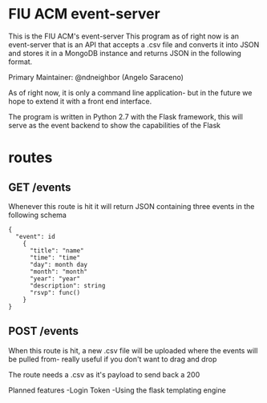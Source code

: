 # FIU ACM event-server

This is the FIU ACM's event-server
This program as of right now is an event-server that is an API that
accepts a .csv file and converts it into JSON and stores it in
a MongoDB instance and returns JSON in the following format.

Primary Maintainer: @ndneighbor (Angelo Saraceno)

As of right now, it is only a command line application- but in the
future we hope to extend it with a front end interface.

The program is written in Python 2.7 with the Flask framework, this will serve as the event backend
to show the capabilities of the Flask

# routes

## GET /events

Whenever this route is hit it will return JSON containing three events
in the following schema

```
{
  "event": id
	{
	  "title": "name"
	  "time": "time"
	  "day": month day
	  "month": "month"
	  "year": "year"
	  "description": string
	  "rsvp": func()
	}
}
```


## POST /events

When this route is hit, a new .csv file will be uploaded where the events will be pulled from- really useful if you don't want to drag and drop

The route needs a .csv as it's payload to send back a 200

Planned features
-Login Token
-Using the flask templating engine  

